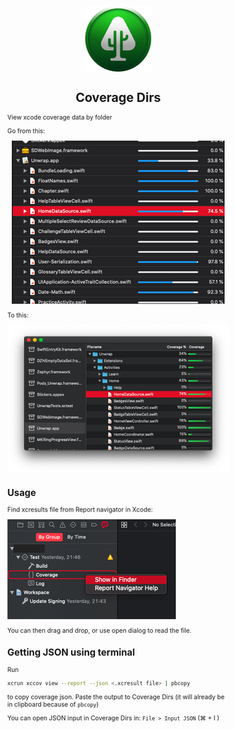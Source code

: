 <p align="center">
<img src="./Media/logo.png" width="150px">
<h1 align="center">Coverage Dirs</h1>
</p>

View xcode coverage data by folder

Go from this:
<p align="center">
<img src="./Media/xc_coverage_screen.png">
</p>

To this:

<p align="center">
<img src="./Media/cov_dirs_screen.png">
</p>

## Usage

Find xcresults file from Report navigator in Xcode:
  
![finding coverage](./Media/find_coverage.png)

You can then drag and drop, or use open dialog to read the file.

## Getting JSON using terminal

Run
``` bash
xcrun xccov view --report --json <.xcresult file> | pbcopy
```
to copy coverage json. Paste the output to Coverage Dirs (it will already be in clipboard because of `pbcopy`)

You can open JSON input in Coverage Dirs in: `File > Input JSON` (&#x2318; + I )
